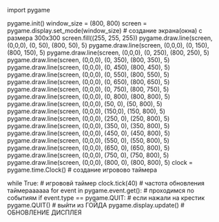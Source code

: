 import pygame

pygame.init()
window_size = (800, 800)
screen = pygame.display.set_mode(window_size)  # создание экрана(окна) с размера 300x300
screen.fill((255, 255, 255))
pygame.draw.line(screen, (0,0,0), (0, 50), (800, 50), 5)
pygame.draw.line(screen, (0,0,0), (0, 150), (800, 150), 5)
pygame.draw.line(screen, (0,0,0), (0, 250), (800, 250), 5)
pygame.draw.line(screen, (0,0,0), (0, 350), (800, 350), 5)
pygame.draw.line(screen, (0,0,0), (0, 450), (800, 450), 5)
pygame.draw.line(screen, (0,0,0), (0, 550), (800, 550), 5)
pygame.draw.line(screen, (0,0,0), (0, 650), (800, 650), 5)
pygame.draw.line(screen, (0,0,0), (0, 750), (800, 750), 5)
pygame.draw.line(screen, (0,0,0), (0, 800), (800, 800), 5)
pygame.draw.line(screen, (0,0,0), (50, 0), (50, 800), 5)
pygame.draw.line(screen, (0,0,0), (150,0), (150, 800), 5)
pygame.draw.line(screen, (0,0,0), (250, 0), (250, 800), 5)
pygame.draw.line(screen, (0,0,0), (350, 0), (350, 800), 5)
pygame.draw.line(screen, (0,0,0), (450, 0), (450, 800), 5)
pygame.draw.line(screen, (0,0,0), (550, 0), (550, 800), 5)
pygame.draw.line(screen, (0,0,0), (650, 0), (650, 800), 5)
pygame.draw.line(screen, (0,0,0), (750, 0), (750, 800), 5)
pygame.draw.line(screen, (0,0,0), (800, 0), (800, 800), 5)
clock = pygame.time.Clock()  # создание игровово таймера


while True:  # игрововй таймер
    clock.tick(40)  # частота обновления таймераааааа
    for event in pygame.event.get():  # проходимся по событиям
        if event.type == pygame.QUIT:  # если нажали на крестик
            pygame.QUIT()  # выйти из ГОЙДА
    pygame.display.update()  # ОБНОВЛЕНИЕ ДИСПЛЕЯ
